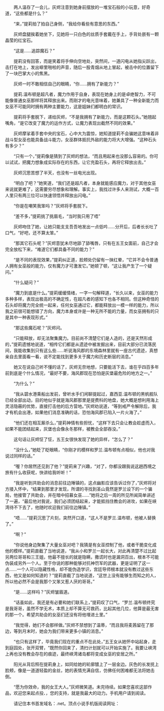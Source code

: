 　　两人温存了一会儿，灰烬注意到她身前摆放的一堆宝石般的小玩意，好奇道，“这些都是什么？”

　　“来，”提莉拍了拍自己身侧，“我给你看些有意思的东西。”

　　灰烬盘腿挨着她坐下，见她将一只白色的丝质手套戴在手上，手背处嵌有一颗晶莹的红宝石。

　　“这是……追踪魔石？”

　　提莉没有回答，而是笑着将手伸向空地处，突然间，一道闪电从她指尖跃出，击打在地上，发出噼里啪啦的声音，随后一股青烟从地上冒起，被击中的位置留下了一块巴掌大小的焦黑。

　　灰烬一时不敢相信自己的眼睛，“你……拥有了新能力？”

　　提莉.温布顿是超凡者，魔力作用于自身，表现在她身上的是卓绝智力，不可能像普通女巫那样将其释放出来。而刚才的电光意味着，她兼具了一种全新能力而女巫不可能同时拥有两种主要能力，这是姐妹们都明白的常识。

　　提莉将手套脱下，递给灰烬，“不是我拥有了新能力，而是这颗石头。”她翘起嘴角，“是它改变了魔力的运作方式，让魔力表现出截然不同的效果。”

　　灰烬摩挲着手套中央的宝石，心中大为震惊，她知道提莉不会骗她这意味着非战斗型女巫也能具备战斗能力，女巫群体抵抗外敌的能力将大大增强。“这种石头有多少？”

　　“只有一个，”提莉像是猜到了灰烬的想法，“而且用起来也没那么容易的。你可以试试，把魔力想象成实际存在的东西，让它充盈石头，再将它释放出去。”

　　灰烬沉思苦想了半天，也没有一丝电光出现。

　　“明白了吧？”她笑道，“我们还是超凡者，本身就能感应魔力，对于其他女巫来说就更难了，这需要穷尽想象和理解。事实上，我找过许多人来测试，大概一百人里只有两三位可以快速领悟并释放出闪电。”

　　“你是在嘲笑我笨吗？”灰烬将手套脱下。

　　“差不多，”提莉挑了挑眉毛，“当时我只用了唔”

　　灰烬吻住了她，让她只能支支吾吾地发出一点低吟……分开后，后者长长吐了口气，“好吧，还不算太笨。”

　　“那其它石头呢？”灰烬意犹未尽地舔了舔嘴唇，只有在五王女面前，自己才会完全放松下来，“难道它们都具备不同的能力？”

　　“是不同的表现效果，”提莉纠正道，脸颊处仍留有一抹红晕，“它并不会令普通人拥有女巫般的能力，仅有魔力才可激发它。”她顿了顿，“这让我产生了一个疑问。”

　　“什么疑问？”

　　“魔力到底是什么。”提莉缓缓情绪，一字一句解释道，“长久以来，女巫的能力多种多样，表现出极高的不确定性，在超凡者的感知下也各不相同。但这种奇怪的石头却将魔力完全统一起来，任何女巫通过它，都能释放出一模一样的能力，所以我之前很可能想错了方向，魔力本身或许是一种无所不能的力量，而女巫拥有的只是其中一种表现形式。”

　　“那这些魔石呢？”灰烬问。

　　“只能释放，却无法聚集魔力。目前尚不清楚它们是人造的，还是天然形成的，”提莉遗憾地说道，“相传它们都是从遗迹中被发掘出来，目前大部分已流落民间，我能收集到只有这么些……听说海风郡的东境森林里就有一座古代遗迹，真想亲自去里面看一看，说不定能找到更多关于魔力和历史断层的消息。”

　　她又在说自己听不懂的话了，灰烬无奈地想，只要能活下去，谁在乎四百多年前到底是个什么情况，“最好不要，海风郡现在恐怕是灰堡最危险的地方之一。”

　　“为什么？”

　　“我从碧水港乘船出发前，曾听水手们闲聊提起过，嘉西亚.温布顿的黑帆舰队已经全部出动，目的地似乎就是海风郡那里是提费科的地盘，她大概是想利用海上灵活隐蔽的优势，直接打击他的后方营地。”灰烬劝说道，“等到戒严令解除后，我才有机会出港，如果他们消息准确的话，恐怕海风郡已陷入一片火海了。”

　　“他们还在相互厮杀么，”提莉神情有些担忧，“这样下去只会让教会趁虚而入，如果不能团结起来，灰堡也会像永冬那样，被教会全部吞没。”

　　这句话让灰烬怔了怔，五王女很快发现了她的异样，“怎么了？”

　　“没什么，”她眨了眨眼睛，“你刚才的模样和罗兰.温布顿有点相似，他也对我说过同样的话。”

　　“喔？你居然还见到了他？”提莉来了兴趣，“对了，你都没跟我说这趟西境之旅有什么收获呢，快讲给我听听！”

　　“我是听到共助会的消息前往边陲镇的，这点幽影应该告诉过你了，”灰烬将对方搂入怀中，“结果到那里才发现，所谓的寻找到圣山竟然是罗兰设下的一个骗局，他接管了共助会，并在暗中招募女巫……”她将之后一周的所见所闻简单讲述了一遍，“最后他对我说，我们必须团结起来，才能抵挡住教会的进攻，如果在峡湾待不下去了，他随时欢迎我们前往边陲镇。”

　　“唔……”提莉沉思了片刻，突然开口道，“这人不是罗兰.温布顿，他被人替换了。”

　　“啊？”

　　“你说他身边聚集了大量女巫对吧？我猜是有女巫控制了他，或者干脆变化成他的模样。”提莉直截了当地说道，“我从小和罗兰一起长大，对此再清楚不过比起另两位哥哥和三王姐，他最不擅长的就是隐瞒，撒谎时也是漏洞百出，根本不可能伪装成另外一个人。至于你说的那种能够对抗神罚军的武器，更是证明了这一点……一个人可以隐藏性格，却不能伪造学识，宫廷导师根本就没有教过这些东西，他又是如何知道的？”提莉直截了当地说道，“这世上没有能够生而知之的人，所以他必然不会是我那个又笨又惹人厌的哥哥。”

　　“是……这样吗？”灰烬皱眉道。

　　“话虽如此，我还是有必要和她们联系上，”提莉叹了口气，“罗兰.温布顿终究是我哥哥，虽然不学无术，本质上却不算无可救药，比起其他几位，他算是最无害的那一个。希望共助会的女巫们还没有将他埋进土里。”

　　“我觉得，她们不会那样做。”灰烬不禁想到了温蒂，“而且我将麦茜留在了那边，等到月末时，她会为我们带来更多小镇的消息。”

　　“也只有这样了，毕竟我们现在的重点不在此处，”五王女从她怀中站起身，走到庭园处，张开双臂，“既然你回来了，清扫计划就可以开始实施了。我要让峡湾上再也没有教会存在的痕迹，最终峡湾诸岛都将变成女巫的安居之所。”

　　阳光从背后照在提莉身上，如同给她的轮廓镀上了一层金边。灰色的长发抚上脸颊，像是一道道轻盈的金丝，她的表情充满自信，仿佛任何困难都无法将她击倒。

　　“愿为你效命，我的女王大人。”灰烬微笑道。未完待续。如果您喜欢这部作品，欢迎您来起点投、，您的支持，就是我最大的动力。手机用户请到阅读。

　　请记住本书首发域名：.net。顶点小说手机版阅读网址：

